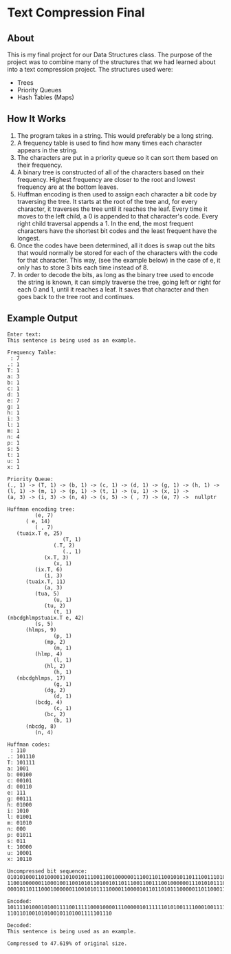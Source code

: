 # Text Compression Final
## About
This is my final project for our Data Structures class. The purpose of the project was to combine many of the structures that we had learned about into a text compression project.
The structures used were:
- Trees
- Priority Queues
- Hash Tables (Maps)
## How It Works
1. The program takes in a string. This would preferably be a long string.
2. A frequency table is used to find how many times each character appears in the string.
3. The characters are put in a priority queue so it can sort them based on their frequency.
4. A binary tree is constructed of all of the characters based on their frequency. Highest frequency are closer to the root and lowest frequency are at the bottom leaves.
5. Huffman encoding is then used to assign each character a bit code by traversing the tree. It starts at the root of the tree and, for every character, it traverses the tree until it reaches the leaf. Every time it moves to the left child, a 0 is appended to that character's code. Every right child traversal appends a 1. In the end, the most frequent characters have the shortest bit codes and the least frequent have the longest.  
6. Once the codes have been determined, all it does is swap out the bits that would normally be stored for each of the characters with the code for that character. This way, (see the example below) in the case of e, it only has to store 3 bits each time instead of 8.
7. In order to decode the bits, as long as the binary tree used to encode the string is known, it can simply traverse the tree, going left or right for each 0 and 1, until it reaches a leaf. It saves that character and then goes back to the tree root and continues.

## Example Output
```
Enter text:
This sentence is being used as an example.

Frequency Table:
 : 7
.: 1
T: 1
a: 3
b: 1
c: 1
d: 1
e: 7
g: 1
h: 1
i: 3
l: 1
m: 1
n: 4
p: 1
s: 5
t: 1
u: 1
x: 1

Priority Queue:
(., 1) -> (T, 1) -> (b, 1) -> (c, 1) -> (d, 1) -> (g, 1) -> (h, 1) -> (l, 1) -> (m, 1) -> (p, 1) -> (t, 1) -> (u, 1) -> (x, 1) ->  
(a, 3) -> (i, 3) -> (n, 4) -> (s, 5) -> ( , 7) -> (e, 7) ->  nullptr

Huffman encoding tree:
         (e, 7)
      ( e, 14)
         ( , 7)
   (tuaix.T e, 25)
                  (T, 1)
               (.T, 2)
                  (., 1)
            (x.T, 3)
               (x, 1)
         (ix.T, 6)
            (i, 3)
      (tuaix.T, 11)
            (a, 3)
         (tua, 5)
               (u, 1)
            (tu, 2)
               (t, 1)
(nbcdghlmpstuaix.T e, 42)
         (s, 5)
      (hlmps, 9)
               (p, 1)
            (mp, 2)
               (m, 1)
         (hlmp, 4)
               (l, 1)
            (hl, 2)
               (h, 1)
   (nbcdghlmps, 17)
               (g, 1)
            (dg, 2)
               (d, 1)
         (bcdg, 4)
               (c, 1)
            (bc, 2)
               (b, 1)
      (nbcdg, 8)
         (n, 4)

Huffman codes:
 : 110
.: 101110
T: 101111
a: 1001
b: 00100
c: 00101
d: 00110
e: 111
g: 00111
h: 01000
i: 1010
l: 01001
m: 01010
n: 000
p: 01011
s: 011
t: 10000
u: 10001
x: 10110

Uncompressed bit sequence:
010101000110100001101001011100110010000001110011011001010110111001110100011001010110111001100011011001010010000001101001011100  
110010000001100010011001010110100101101110011001110010000001110101011100110110010101100100001000000110000101110011001000000110  
000101101110001000000110010101111000011000010110110101110000011011000110010100101110

Encoded:
101111010001010011110011111000100001110000010111111010100111100010011110100000011111010001011111001101101001011110100100011011
1101101001010100101101001111101110     

Decoded:
This sentence is being used as an example.

Compressed to 47.619% of original size.
```
